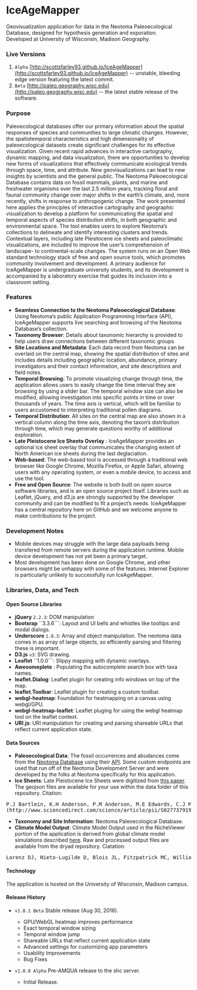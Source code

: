 # IceAgeMapper
Geovisualization application for data in the Neotoma Paleoecological Database, designed for hypothesis generation and exporation.  
Developed at University of Wisconsin, Madison Geography.  

### Live Versions
1.  ```Alpha``` [http://scottsfarley93.github.io/IceAgeMapper](http://scottsfarley93.github.io/IceAgeMapper) -- unstable, bleeding edge 
  version featuring the latest commit.
2.  ```Beta``` [http://paleo.geography.wisc.edu](http://paleo.geography.wisc.edu) -- the latest stable release of the software.

### Purpose
Paleoecological databases offer our primary information about the spatial responses of species and communities to large
climatic changes. However, the spatiotemporal characteristics and high dimensionality of paleoecological
datasets create significant challenges for its effective visualization. Given recent rapid advances in interactive cartography,
dynamic mapping, and data visualization, there are opportunities to develop new forms of visualizations that effectively
communicate ecological trends through space, time, and attribute. New geovisualizations can lead to new
insights by scientists and the general public. The Neotoma Paleoecological Database contains data on fossil mammals,
plants, and marine and freshwater organisms over the last 2.5 million years, tracking floral and faunal community change
over major shifts in the earth’s climate, and, more recently, shifts in response to anthropogenic change. The work presented
here applies the principles of interactive cartography and geographic visualization to develop a platform for communicating
the spatial and temporal aspects of species distribution shifts, in both geographic and environmental space. The
tool enables users to explore Neotoma’s collections to delineate and identify interesting clusters and trends. Contextual
layers, including late Pleistocene ice sheets and paleoclimatic visualizations, are included to improve the user’s comprehension
of landscape- to continental-scale changes. The system runs on an Open Web standard
technology stack of free and open source tools, which promotes community
involvement and development. A primary audience for IceAgeMapper is undergraduate
university students, and its development is accompanied by a laboratory exercise that
guides its inclusion into a classroom setting. 

### Features
- **Seamless Connection to the Neotoma Paleoecological Database**: Using Neotoma’s public Application Programming Interface (API), 
IceAgeMapper supports live
searching and browsing of the Neotoma Database’s collection.
- **Taxonomy Browser**: Details about taxonomic hierarchy is provided to help users draw connections between different
taxonomic groups
- **Site Locations and Metadata**: Each data record from Neotoma can be overlaid on the central map, showing the spatial
distribution of sites and includes details including geographic location, abundance, primary
investigators and their contact information, and site descriptions and field notes. 
- **Temporal Browsing**: To promote visualizing change through time, the application allows users to easily change the time
interval they are browsing by using a slider bar. The temporal window size can also be modified,
allowing investigation into specific points in time or over thousands of years. The time axis is
vertical, which will be familiar to users accustomed to interpreting traditional pollen diagrams.
- **Temporal Distribution**: All sites on the central map are also shown in a vertical column along the time axis, denoting the
taxon’s distribution through time, which may generate questions worthy of additional
exploration.
- **Late Pleistocene Ice Sheets Overlay** : IceAgeMapper provides an optional ice sheet overlay that communicates the changing extent of North American ice sheets during the last deglaciation.
- **Web-based**: The web-based tool is accessed through a traditional web browser like Google Chrome, Mozilla Firefox, or Apple Safari, allowing users with
any operating system, or even a mobile device, to access and use the tool. 
- **Free and Open Source**: The website is both built on open source software libraries, and is an open source project itself. Libraries such as Leaflet, jQuery, and d3.js
are strongly supported by the developer community and can be modified to fit a project’s needs. IceAgeMapper has a central repository here on
GitHub and we welcome anyone to make contributions to the project. 

### Development Notes
- Mobile devices may struggle with the large data payloads being transfered from remote servers during the application runtime.  Mobile device development has not yet been a primary target.  
- Most development has been done on Google Chrome, and other browsers might be unhappy with some of the features.  Internet Explorer is particularly unlikely to successfully run IceAgeMapper.


### Libraries, Data, and Tech
#### Open Source Libraries
- **jQuery** ```2.2.3```: DOM manipulation
- **Bootsrap** ``3.3.6```: Layout and UI bells and whistles like tooltips and modal dialogs.
- **Underscore** ```1.8.3```: Array and object manipulation.  The neotoma data comes in as array of large objects, so efficiently parsing and filtering these is important.
- **D3.js** ```v3```: SVG drawing.
- **Leaflet** ``1.0.0```: Slippy mapping with dynamic overlays.
- **Awesomeplete** : Populating the autocomplete search box with taxa names.
- **leaflet.Dialog**: Leaflet plugin for creating info windows on top of the map.
- **leaflet.Toolbar**: Leaflet plugin for creating a custom toolbar.
- **webgl-heatmap**: Foundation for heatmapping on a canvas using webgl/GPU.
- **webgl-heatmap-leaflet**: Leaflet pluging for using the webgl heatmap tool on the leaflet context.
- **URI.js**: URI manipulation for creating and parsing shareable URLs that reflect current application state.


#### Data Sources
- **Paleoecological Data**: The fossil occurrences and abudances come from the [Neotoma Database](http://neotomadb.org) using their [API](http://api.neotomadb.org). 
Some custom endpoints are used that run off of the Neotoma Development Server and were developed by the folks at Neotoma specifically for this application.
- **Ice Sheets**: Late Pleistocene Ice Sheets were digitized from [this paper](http://www.sciencedirect.com/science/article/pii/S0277379198000122). The geojson files are available for your use within the data folder of this repository. Citation:
<pre>
P.J Bartlein, K.H Anderson, P.M Anderson, M.E Edwards, C.J Mock, R.S Thompson, R.S Webb, T Webb III, C Whitlock, Paleoclimate simulations for North America over the past 21,000 years: features of the simulated climate and comparisons with paleoenvironmental data, Quaternary Science Reviews, Volume 17, Issues 6–7, 1 April 1998, Pages 549-585, ISSN 0277-3791, http://dx.doi.org/10.1016/S0277-3791(98)00012-2.
(http://www.sciencedirect.com/science/article/pii/S0277379198000122)
</pre>

- **Taxonomy and Site Information**: Neotoma Paleoecological Database.
- **Climate Model Output**: Climate Model Output used in the NicheViewer portion of the application is derived from global climate model simulations described [here](http://datadryad.org/resource/doi:10.5061/dryad.1597g).  Raw and processed output files are available from the dryad repository. Ciatation:
<pre>
Lorenz DJ, Nieto-Lugilde D, Blois JL, Fitzpatrick MC, Williams JW (2016) Downscaled and debiased climate simulations for North America from 21,000 years ago to 2100AD. Scientific Data 3: 160048. http://dx.doi.org/10.1038/sdata.2016.48
</pre>

#### Technology
The application is hosted on the University of Wisconsin, Madison campus.


#### Release History
- ```v1.0.1 Beta```  Stable release (Aug 30, 2016).

  * GPU/WebGL heatmap improves performance
  * Exact temporal window sizing
  * Temporal window jump
  * Shareable URLs that reflect current application state
  * Advanced settings for customizing app parameters
  * Usability Improvements
  * Bug Fixes

- ```v1.0.0 Alpha``` Pre-AMQUA release to the shc server.  
  * Initial Release.
